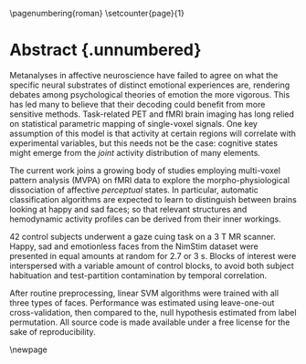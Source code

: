 \pagenumbering{roman}
\setcounter{page}{1}

# Abstract {.unnumbered}

<!-- Rationale -->

Metanalyses in affective neuroscience have failed to agree on what the
specific neural substrates of distinct emotional experiences are,
rendering debates among psychological theories of emotion the more
vigorous. This has led many to believe that their decoding could
benefit from more sensitive methods. Task-related PET and fMRI brain
imaging has long relied on statistical parametric mapping of
single-voxel signals. One key assumption of this model is that
activity at certain regions will correlate with experimental
variables, but this needs not be the case: cognitive states might
emerge from the _joint_ activity distribution of many elements.

<!-- Research objective -->

The current work joins a growing body of studies employing multi-voxel
pattern analysis (MVPA) on fMRI data to explore the
morpho-physiological dissociation of affective _perceptual_ states. In
particular, automatic classification algorithms are expected to learn
to distinguish between brains looking at happy and sad faces; so that
relevant structures and hemodynamic activity profiles can be derived
from their inner workings.

<!-- Methods -->

42 control subjects underwent a gaze cuing task on a 3 T MR
scanner. Happy, sad and emotionless faces from the NimStim dataset
were presented in equal amounts at random for 2.7 or 3 s. Blocks of
interest were interspersed with a variable amount of control blocks,
to avoid both subject habituation and test-partition contamination by
temporal correlation.

After routine preprocessing, linear SVM algorithms were trained with
all three types of faces. Performance was estimated using
leave-one-out cross-validation, then compared to the, null hypothesis
estimated from label permutation. All source code is made available
under a free license for the sake of reproducibility.

<!-- Results -->

<!-- Conclusions -->

\newpage
